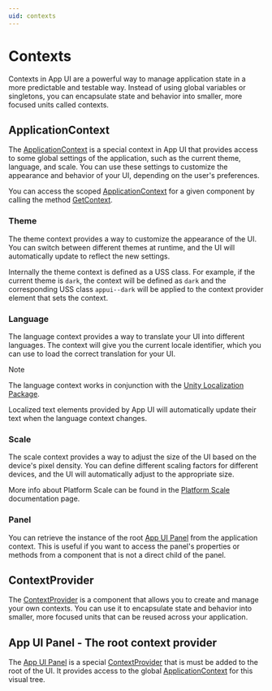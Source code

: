 ```yaml
---
uid: contexts
---
```


# Contexts

Contexts in App UI are a powerful way to manage application 
state in a more predictable and testable way. 
Instead of using global variables or singletons, 
you can encapsulate state and behavior into smaller, 
more focused units called contexts.

## ApplicationContext

The [ApplicationContext](xref:UnityEngine.Dt.App.Core.ApplicationContext)
is a special context in App UI that provides access to some 
global settings of the application, such as the current theme, language, and scale. 
You can use these settings to customize the appearance and behavior of your UI, 
depending on the user's preferences.

You can access the scoped 
[ApplicationContext](xref:UnityEngine.Dt.App.Core.ApplicationContext)
for a given component by calling the method 
[GetContext](xref:UnityEngine.Dt.App.UI.VisualElementExtensions).

### Theme

The theme context provides a way to customize the appearance of the UI. 
You can switch between different themes at runtime, and the UI will 
automatically update to reflect the new settings.

Internally the theme context is defined as a USS class.
For example, if the current theme is `dark`, the context will be defined as `dark`
and the corresponding USS class `appui--dark` will be applied to the context provider element 
that sets the context.

### Language

The language context provides a way to translate your UI into different languages. 
The context will give you the current locale identifier,
which you can use to load the correct translation for your UI.

> [!NOTE]
> The language context works in conjunction with the 
> [Unity Localization Package](https://docs.unity3d.com/Packages/com.unity.localization@1.4/manual/index.html).
> 
> Localized text elements provided by App UI will automatically
> update their text when the language context changes.

### Scale

The scale context provides a way to adjust the size of the UI based on the device's 
pixel density. You can define different scaling factors for different devices, 
and the UI will automatically adjust to the appropriate size.

More info about Platform Scale can be found in the 
[Platform Scale](https://services.docs.internal.unity3d.com/unity-app-ui/docs/fundamentals/platform-scale/) documentation page.

### Panel

You can retrieve the instance of the root [App UI Panel](xref:UnityEngine.Dt.App.UI.Panel)
from the application context. This is useful if you want to access the panel's
properties or methods from a component that is not a direct child of the panel.

## ContextProvider

The [ContextProvider](xref:UnityEngine.Dt.App.UI.ContextProvider) 
is a component that allows you to create and manage your own contexts. 
You can use it to encapsulate state and behavior into smaller,
more focused units that can be reused across your application.

## App UI Panel - The root context provider

The [App UI Panel](xref:UnityEngine.Dt.App.UI.Panel) is a special
[ContextProvider](xref:UnityEngine.Dt.App.UI.ContextProvider) that is
must be added to the root of the UI. It provides access to the global 
[ApplicationContext](xref:UnityEngine.Dt.App.Core.ApplicationContext)
for this visual tree.